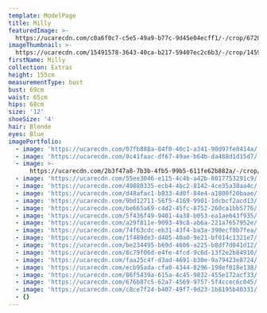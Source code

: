 ```yaml
---
template: ModelPage
title: Milly
featuredImage: >-
  https://ucarecdn.com/c0a6f0c7-c5e5-49a9-b77c-9d45e04ecff1/-/crop/6720x3584/0,290/-/preview/
imageThumbnail: >-
  https://ucarecdn.com/15491578-3643-40ca-b217-59407ec2c6b3/-/crop/1459x2051/72,0/-/preview/
firstName: Milly
collection: Extras
height: 155cm
measurementType: bust
bust: 69cm
waist: 65cm
hips: 68cm
size: '12'
shoeSize: '4'
hair: Blonde
eyes: Blue
imagePortfolio:
  - image: 'https://ucarecdn.com/07fb888a-84f0-40c1-a341-90d97fe0414a/'
  - image: 'https://ucarecdn.com/8c41faac-df67-49ae-b64b-da488d1d15d7/'
  - image: >-
      https://ucarecdn.com/2b3f47a8-7b3b-4fb5-99b5-611fe62b882a/-/crop/1242x994/0,652/-/preview/
  - image: 'https://ucarecdn.com/55ee3046-e115-4c4b-a42b-8017753291c9/'
  - image: 'https://ucarecdn.com/49880335-ecb4-4bc2-8142-4ce35a38aa4c/'
  - image: 'https://ucarecdn.com/d48afac1-b833-4d0f-84e4-a1800f20baae/'
  - image: 'https://ucarecdn.com/9bd12711-56f5-4169-9901-1dcbcf2acd13/'
  - image: 'https://ucarecdn.com/be665a69-c4d2-45fc-8752-260ca1bb5776/'
  - image: 'https://ucarecdn.com/5f436f49-9401-4a38-b053-ea1ae643f935/'
  - image: 'https://ucarecdn.com/a29f811e-9093-49c8-ab6a-221a7657952e/'
  - image: 'https://ucarecdn.com/74f63cdc-eb31-43f4-ba3a-390ecf8b7fea/'
  - image: 'https://ucarecdn.com/1f489de3-d485-40a0-9e21-bf014c1321e7/'
  - image: 'https://ucarecdn.com/be234495-b69d-4606-a225-b8df7d041d12/'
  - image: 'https://ucarecdn.com/8c79f06d-e4fe-4fcd-9c6d-13f2e2b84910/'
  - image: 'https://ucarecdn.com/faa25c4f-d3ad-4691-b30e-9a79423e8724/'
  - image: 'https://ucarecdn.com/ecb95ada-cfa0-4344-8296-198ef018e138/'
  - image: 'https://ucarecdn.com/86f5439a-615a-4c45-9832-455e172acf33/'
  - image: 'https://ucarecdn.com/676b87c5-62a7-4569-9757-5f4ccec6c045/'
  - image: 'https://ucarecdn.com/c8ce7f24-b407-49f7-9d23-1b8195b40331/'
  - {}
---
```


